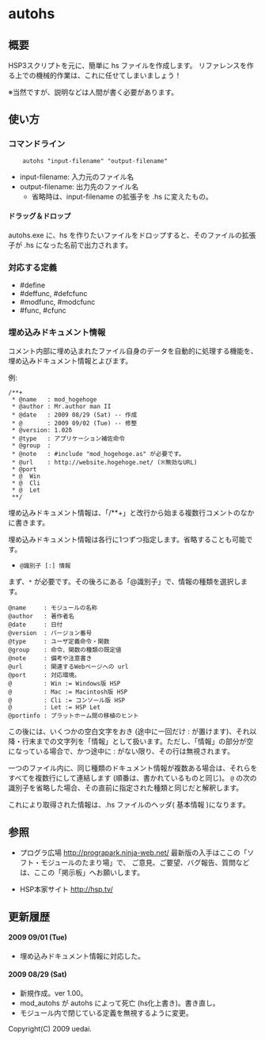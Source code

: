 # autohs
## 概要
HSP3スクリプトを元に、簡単に hs ファイルを作成します。
リファレンスを作る上での機械的作業は、これに任せてしまいましょう！

※当然ですが、説明などは人間が書く必要があります。

## 使い方
### コマンドライン
```
	autohs "input-filename" "output-filename"
```

* input-filename: 入力元のファイル名
* output-filename: 出力先のファイル名
  * 省略時は、input-filename の拡張子を .hs に変えたもの。

#### ドラッグ＆ドロップ
autohs.exe に、hs を作りたいファイルをドロップすると、そのファイルの拡張子が .hs になった名前で出力されます。

### 対応する定義
* #define
* #deffunc, #defcfunc
* #modfunc, #modcfunc
* #func, #cfunc

### 埋め込みドキュメント情報
コメント内部に埋め込まれたファイル自身のデータを自動的に処理する機能を、埋め込みドキュメント情報とよびます。

例:
```hsp
/**+
 * @name   : mod_hogehoge
 * @author : Mr.author man II
 * @date   : 2009 08/29 (Sat) -- 作成
 * @       : 2009 09/02 (Tue) -- 修整
 * @version: 1.02δ
 * @type   : アプリケーション補佐命令
 * @group  : 
 * @note   : #include "mod_hogehoge.as" が必要です。
 * @url    : http://website.hogehoge.net/ (※無効なURL)
 * @port
 * @  Win
 * @  Cli
 * @  Let
 **/
```

埋め込みドキュメント情報は、「/**+」と改行から始まる複数行コメントのなかに書きます。

埋め込みドキュメント情報は各行に1つずつ指定します。省略することも可能です。

* ``@識別子 [:] 情報``

まず、`*` が必要です。その後ろにある「@識別子」で、情報の種類を選択します。

```
@name     : モジュールの名称
@author   : 著作者名
@date     : 日付
@version  : バージョン番号
@type     : ユーザ定義命令・関数
@group    : 命令、関数の種類の既定値
@note     : 備考や注意書き
@url      : 関連するWebページへの url
@port     : 対応環境。
@         : Win := Windows版 HSP
@         : Mac := Macintosh版 HSP
@         : Cli := コンソール版 HSP
@         : Let := HSP Let
@portinfo : プラットホーム間の移植のヒント
```

この後には、いくつかの空白文字をおき (途中に一回だけ : が置けます)、それ以降・行末までの文字列を「情報」として扱います。ただし、「情報」の部分が空になっている場合で、かつ途中に : がない限り、その行は無視されます。

一つのファイル内に、同じ種類のドキュメント情報が複数ある場合は、それらをすべてを複数行にして連結します (順番は、書かれているものと同じ)。
`@` の次の識別子を省略した場合、その直前に指定された種類と同じだと解釈します。

これにより取得された情報は、.hs ファイルのヘッダ( 基本情報 )になります。

## 参照
* プログラ広場
  <http://prograpark.ninja-web.net/>
  最新版の入手はここの「ソフト・モジュールのたまり場」で、
  ご意見、ご要望、バグ報告、質問などは、ここの「掲示板」へお願いします。

* HSP本家サイト
  <http://hsp.tv/>

## 更新履歴
#### 2009 09/01 (Tue)
* 埋め込みドキュメント情報に対応した。

#### 2009 08/29 (Sat)
* 新規作成。ver 1.00。
* mod_autohs が autohs によって死亡 (hs化上書き)。書き直し。
* モジュール内で閉じている定義を無視するように変更。

Copyright(C) 2009 uedai.
